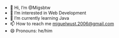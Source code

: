- 👋 Hi, I’m @Migsbtw
- 👀 I’m interested in Web Development
- 🌱 I’m currently learning Java
- 📫 How to reach me miguelwust.2006@gmail.com
- 😄 Pronouns: he/him

<!---
Migsbtw/Migsbtw is a ✨ special ✨ repository because its `README.md` (this file) appears on your GitHub profile.
You can click the Preview link to take a look at your changes.
--->

